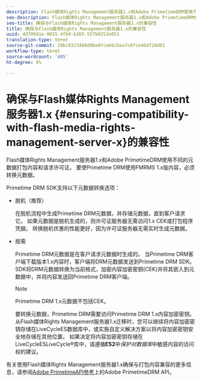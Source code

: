 ```yaml
---
description: Flash媒体Rights Management服务器1.x和Adobe PrimetimeDRM使用不同的元数据打包内容和请求许可证。 要使Primetime DRM使用FMRMS 1.x版内容，必须转换元数据。
seo-description: Flash媒体Rights Management服务器1.x和Adobe PrimetimeDRM使用不同的元数据打包内容和请求许可证。 要使Primetime DRM使用FMRMS 1.x版内容，必须转换元数据。
seo-title: 确保与Flash媒体Rights Management服务器1.x的兼容性
title: 确保与Flash媒体Rights Management服务器1.x的兼容性
uuid: dd70941e-9015-4fb0-b265-557b6252e051
translation-type: tm+mt
source-git-commit: 29bc8323460d9be0fce66cbea7c6fce46df20d61
workflow-type: tm+mt
source-wordcount: '405'
ht-degree: 0%

---
```



# 确保与Flash媒体Rights Management服务器1.x {#ensuring-compatibility-with-flash-media-rights-management-server-x}的兼容性

Flash媒体Rights Management服务器1.x和Adobe PrimetimeDRM使用不同的元数据打包内容和请求许可证。 要使Primetime DRM使用FMRMS 1.x版内容，必须转换元数据。

Primetime DRM SDK支持以下元数据转换选项：

* 脱机（推荐）

   在脱机流程中生成Primetime DRM元数据，并存储元数据，直到客户请求它。 如果元数据是脱机生成的，则许可证服务器无需访问1.x CEK或打包程序凭据。 转换脱机优惠的性能更好，因为许可证服务器无需实时生成元数据。
* 按需

   Primetime DRM元数据是在客户请求元数据时生成的。 当Primetime DRM客户端下载版本1.x内容时，客户端将DRM元数据发送到Primetime DRM SDK。 SDK将DRM元数据转换为当前格式，加密内容加密密钥(CEK)并将其嵌入到元数据中，并将内容发送回Primetime DRM客户端。

   >[!NOTE]
   >
   >Primetime DRM 1.x元数据不包括CEK。

   要转换元数据，Primetime DRM需要访问Primetime DRM 1.x内容加密密钥。 从Flash媒体Rights Management服务器1.x迁移时，您可以继续将内容加密密钥存储在LiveCycleES数据库中，或实施自定义解决方案以将内容加密密钥安全地存储在其他位置。 如果决定将内容加密密钥存储在LiveCycleESLiveCycle®库中，请遵循&#x200B;**ES2**&#x200B;中&#x200B;*保护对数据库*&#x200B;中敏感内容的访问权的建议。

有关使用Flash媒体Rights Management服务器1.x确保与打包内容兼容的更多信息，请参阅[Adobe PrimetimeAPI参考](https://help.adobe.com/en_US/primetime/api/index.html#api-Adobe_Primetime_API_References)上的Adobe PrimetimeDRM API。
